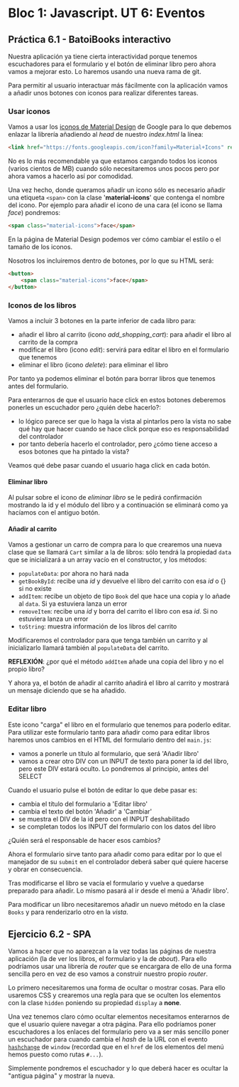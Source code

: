 # Bloc 1: Javascript. UT 6: Eventos
## Práctica 6.1 - BatoiBooks interactivo
Nuestra aplicación ya tiene cierta interactividad porque tenemos escuchadores para el formulario y el botón de eliminar libro pero ahora vamos a mejorar esto. Lo haremos usando una nueva rama de git.

Para permitir al usuario interactuar más fácilmente con la aplicación vamos a añadir unos botones con iconos para realizar diferentes tareas.

### Usar iconos
Vamos a usar los [iconos de Material Design](https://google.github.io/material-design-icons/) de Google para lo que debemos enlazar la librería añadiendo al _head_ de nuestro _index.html_ la línea:
```html
<link href="https://fonts.googleapis.com/icon?family=Material+Icons" rel="stylesheet">
```

No es lo más recomendable ya que estamos cargando todos los iconos (varios cientos de MB) cuando sólo necesitaremos unos pocos pero por ahora vamos a hacerlo así por comodidad.

Una vez hecho, donde queramos añadir un icono sólo es necesario añadir una etiqueta `<span>` con la clase '**material-icons**' que contenga el nombre del icono. Por ejemplo para añadir el icono de una cara (el icono se llama _face_) pondremos:
```html
<span class="material-icons">face</span>
```

En la página de Material Design podemos ver cómo cambiar el estilo o el tamaño de los iconos.

Nosotros los incluiremos dentro de botones, por lo que su HTML será:
```html
<button>
    <span class="material-icons">face</span>
</button>
```

### Iconos de los libros
Vamos a incluir 3 botones en la parte inferior de cada libro para:
- añadir el libro al carrito (icono *add_shopping_cart*): para añadir el libro al carrito de la compra
- modificar el libro (icono _edit_): servirá para editar el libro en el formulario que tenemos
- eliminar el libro (icono _delete_): para eliminar el libro

Por tanto ya podemos eliminar el botón para borrar libros que tenemos antes del formulario.

Para enterarnos de que el usuario hace click en estos botones deberemos ponerles un escuchador pero ¿quién debe hacerlo?:
- lo lógico parece ser que lo haga la vista al pintarlos pero la vista no sabe qué hay que hacer cuando se hace click porque eso es responsabilidad del controlador
- por tanto debería hacerlo el controlador, pero ¿cómo tiene acceso a esos botones que ha pintado la vista?

Veamos qué debe pasar cuando el usuario haga click en cada botón.

#### Eliminar libro
Al pulsar sobre el icono de _eliminar libro_ se le pedirá confirmación mostrando la id y el módulo del libro y a continuación se eliminará como ya hacíamos con el antiguo botón.

#### Añadir al carrito
Vamos a gestionar un carro de compra para lo que crearemos una nueva clase que se llamará `Cart` similar a la de libros: sólo tendrá la propiedad `data` que se inicializará a un array vacío en el constructor, y los métodos:
- `populateData`: por ahora no hará nada
- `getBookById`: recibe una _id_ y devuelve el libro del carrito con esa _id_ o {} si no existe
- `addItem`: recibe un objeto de tipo `Book` del que hace una copia y lo añade al `data`. Si ya estuviera lanza un error
- `removeItem`: recibe una _id_ y borra del carrito el libro con esa _id_. Si no estuviera lanza un error
- `toString`: muestra información de los libros del carrito

Modificaremos el controlador para que tenga también un carrito y al inicializarlo llamará también al `populateData` del carrito.

**REFLEXIÓN**: ¿por qué el método `addItem` añade una copia del libro y no el propio libro?

Y ahora ya, el botón de añadir al carrito añadirá el libro al carrito y mostrará un mensaje diciendo que se ha añadido.

### Editar libro
Este icono "carga" el libro en el formulario que tenemos para poderlo editar. Para utilizar este formulario tanto para añadir como para editar libros haremos unos cambios en el HTML del formulario dentro del `main.js`:
- vamos a ponerle un título al formulario, que será 'Añadir libro'
- vamos a crear otro DIV con un INPUT de texto para poner la id del libro, pero este DIV estará oculto. Lo pondremos al principio, antes del SELECT

Cuando el usuario pulse el botón de editar lo que debe pasar es:
- cambia el título del formulario a 'Editar libro'
- cambia el texto del botón 'Añadir' a 'Cambiar'
- se muestra el DIV de la id pero con el INPUT deshabilitado
- se completan todos los INPUT del formulario con los datos del libro

¿Quién será el responsable de hacer esos cambios?

Ahora el formulario sirve tanto para añadir como para editar por lo que el manejador de su `submit` en el controlador deberá saber qué quiere hacerse y obrar en consecuencia.

Tras modificarse el libro se vacía el formulario y vuelve a quedarse preparado para añadir. Lo mismo pasará al ir desde el menú a 'Añadir libro'.

Para modificar un libro necesitaremos añadir un nuevo método en la clase `Books` y para renderizarlo otro en la _vista_.

## Ejercicio 6.2 - SPA
Vamos a hacer que no aparezcan a la vez todas las páginas de nuestra aplicación (la de ver los libros, el formulario y la de _about_). Para ello podríamos usar una librería de _router_ que se encargara de ello de una forma sencilla pero en vez de eso vamos a construir nuestro propio _router_.

Lo primero necesitaremos una forma de ocultar o mostrar cosas. Para ello usaremos CSS y crearemos una regla para que se oculten los elementos con la clase `hidden` poniendo su propiedad `display` a **none**. 

Una vez tenemos claro cómo ocultar elementos necesitamos enterarnos de que el usuario quiere navegar a otra página. Para ello podríamos poner escuchadores a los enlaces del formulario pero va a ser más sencillo poner un escuchador para cuando cambia el _hash_ de la URL con el evento [`hashchange`](https://developer.mozilla.org/es/docs/Web/API/Window/hashchange_event) de `window` (recordad que en el `href` de los elementos del menú hemos puesto como rutas `#...`).

Simplemente pondremos el escuchador y lo que deberá hacer es ocultar la "antigua página" y mostrar la nueva.

